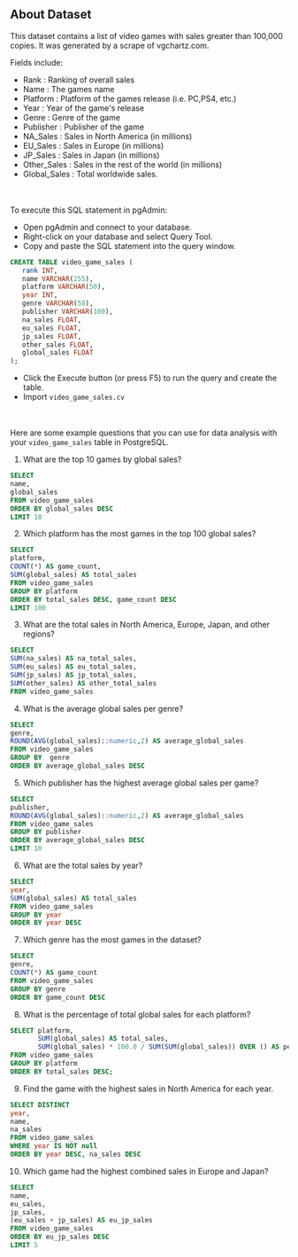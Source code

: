 

## About Dataset
This dataset contains a list of video games with sales greater than 100,000 copies. It was generated by a scrape of vgchartz.com.

Fields include:

- Rank : Ranking of overall sales
- Name : The games name
- Platform : Platform of the games release (i.e. PC,PS4, etc.)
- Year : Year of the game's release
- Genre : Genre of the game
- Publisher : Publisher of the game
- NA_Sales : Sales in North America (in millions)
- EU_Sales : Sales in Europe (in millions)
- JP_Sales : Sales in Japan (in millions)
- Other_Sales : Sales in the rest of the world (in millions)
- Global_Sales : Total worldwide sales.


<br><br>
To execute this SQL statement in pgAdmin:

- Open pgAdmin and connect to your database.
- Right-click on your database and select Query Tool.
- Copy and paste the SQL statement into the query window.
 ```sql
CREATE TABLE video_game_sales (
    rank INT,
    name VARCHAR(255),
    platform VARCHAR(50),
    year INT,
    genre VARCHAR(50),
    publisher VARCHAR(100),
    na_sales FLOAT,
    eu_sales FLOAT,
    jp_sales FLOAT,
    other_sales FLOAT,
    global_sales FLOAT
);
```
- Click the Execute button (or press F5) to run the query and create the table.
- Import `video_game_sales.cv` 


<br><br>
 Here are some example questions that you can use for data analysis with your `video_game_sales` table in PostgreSQL.

 1. What are the top 10 games by global sales?
```sql
SELECT
name, 
global_sales
FROM video_game_sales
ORDER BY global_sales DESC
LIMIT 10
```


2. Which platform has the most games in the top 100 global sales?
```sql
SELECT 
platform, 
COUNT(*) AS game_count,
SUM(global_sales) AS total_sales
FROM video_game_sales
GROUP BY platform
ORDER BY total_sales DESC, game_count DESC
LIMIT 100
```


3. What are the total sales in North America, Europe, Japan, and other regions?
```sql
SELECT 
SUM(na_sales) AS na_total_sales,
SUM(eu_sales) AS eu_total_sales,
SUM(jp_sales) AS jp_total_sales,
SUM(other_sales) AS other_total_sales
FROM video_game_sales
```

4. What is the average global sales per genre?
```sql
SELECT 
genre,
ROUND(AVG(global_sales)::numeric,2) AS average_global_sales
FROM video_game_sales
GROUP BY  genre 
ORDER BY average_global_sales DESC
```


5. Which publisher has the highest average global sales per game?
```sql
SELECT 
publisher, 
ROUND(AVG(global_sales)::numeric,2) AS average_global_sales
FROM video_game_sales
GROUP BY publisher
ORDER BY average_global_sales DESC
LIMIT 10
```


6. What are the total sales by year?
```sql
SELECT
year,
SUM(global_sales) AS total_sales
FROM video_game_sales
GROUP BY year
ORDER BY year DESC
```


7. Which genre has the most games in the dataset?
```sql
SELECT 
genre,
COUNT(*) AS game_count
FROM video_game_sales
GROUP BY genre
ORDER BY game_count DESC
```


8. What is the percentage of total global sales for each platform?
```sql
SELECT platform, 
       SUM(global_sales) AS total_sales, 
       SUM(global_sales) * 100.0 / SUM(SUM(global_sales)) OVER () AS per_sales
FROM video_game_sales
GROUP BY platform
ORDER BY total_sales DESC;
```


9. Find the game with the highest sales in North America for each year.
```sql
SELECT DISTINCT
year,
name,
na_sales
FROM video_game_sales
WHERE year IS NOT null
ORDER BY year DESC, na_sales DESC
```

10. Which game had the highest combined sales in Europe and Japan?
```sql
SELECT 
name,
eu_sales,
jp_sales,
(eu_sales + jp_sales) AS eu_jp_sales
FROM video_game_sales
ORDER BY eu_jp_sales DESC
LIMIT 5
```
